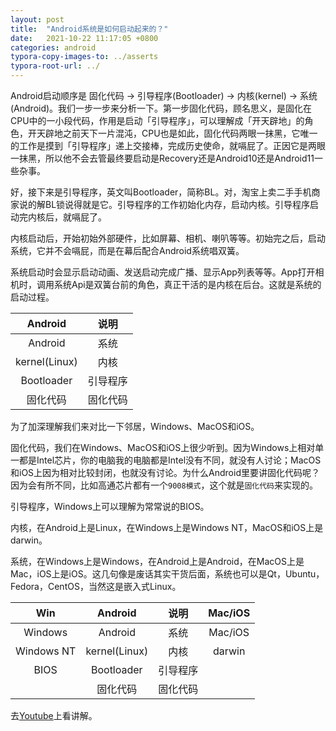 ```yaml
---
layout: post
title:  "Android系统是如何启动起来的？"
date:   2021-10-22 11:17:05 +0800
categories: android
typora-copy-images-to: ../asserts
typora-root-url: ../
---
```


Android启动顺序是 固化代码 -> 引导程序(Bootloader) -> 内核(kernel) -> 系统(Android)。我们一步一步来分析一下。第一步固化代码，顾名思义，是固化在CPU中的一小段代码，作用是启动「引导程序」，可以理解成「开天辟地」的角色，开天辟地之前天下一片混沌，CPU也是如此，固化代码两眼一抹黑，它唯一的工作是摸到「引导程序」递上交接棒，完成历史使命，就嗝屁了。正因它是两眼一抹黑，所以他不会去管最终要启动是Recovery还是Android10还是Android11一些杂事。

好，接下来是引导程序，英文叫Bootloader，简称BL。对，淘宝上卖二手手机商家说的解BL锁说得就是它。引导程序的工作初始化内存，启动内核。引导程序启动完内核后，就嗝屁了。

内核启动后，开始初始外部硬件，比如屏幕、相机、喇叭等等。初始完之后，启动系统，它并不会嗝屁，而是在幕后配合Android系统唱双簧。

系统启动时会显示启动动画、发送启动完成广播、显示App列表等等。App打开相机时，调用系统Api是双簧台前的角色，真正干活的是内核在后台。这就是系统的启动过程。

| Android       |   说明   |
| :-------------: | :------: |
| Android       |   系统   |
| kernel(Linux) |   内核   |
| Bootloader    | 引导程序 |
| 固化代码      | 固化代码 |


为了加深理解我们来对比一下邻居，Windows、MacOS和iOS。

固化代码，我们在Windows、MacOS和iOS上很少听到。因为Windows上相对单一都是Intel芯片，你的电脑我的电脑都是Intel没有不同，就没有人讨论；MacOS和iOS上因为相对比较封闭，也就没有讨论。为什么Android里要讲固化代码呢？因为会有所不同，比如高通芯片都有一个`9008模式`，这个就是`固化代码`来实现的。

引导程序，Windows上可以理解为常常说的BIOS。

内核，在Android上是Linux，在Windows上是Windows NT，MacOS和iOS上是darwin。

系统，在Windows上是Windows，在Android上是Android，在MacOS上是Mac，iOS上是iOS。这几句像是废话其实干货后面，系统也可以是Qt，Ubuntu，Fedora，CentOS，当然这是嵌入式Linux。



| Win        | Android       |   说明   | Mac/iOS |
| :----------: | :-------------: | :------: | :-------: |
| Windows    | Android       |   系统   | Mac/iOS |
| Windows NT | kernel(Linux) |   内核   | darwin  |
| BIOS       | Bootloader    | 引导程序 |         |
|            | 固化代码      | 固化代码 |         |


去[Youtube](https://youtu.be/dNvlNFnTmjk)上看讲解。

